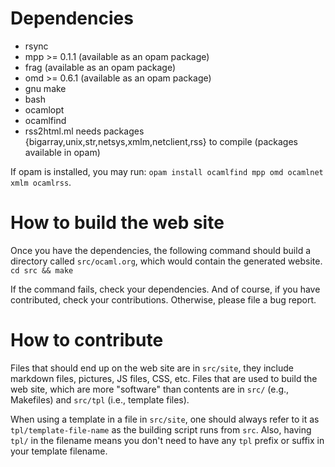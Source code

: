 # Dependencies

  * rsync
  * mpp >= 0.1.1 (available as an opam package)
  * frag (available as an opam package)
  * omd >= 0.6.1 (available as an opam package)
  * gnu make
  * bash
  * ocamlopt
  * ocamlfind
  * rss2html.ml needs packages {bigarray,unix,str,netsys,xmlm,netclient,rss} to compile (packages available in opam)

If opam is installed, you may run: `opam install ocamlfind mpp omd ocamlnet xmlm ocamlrss`.

# How to build the web site

Once you have the dependencies, the following command should build a
directory called `src/ocaml.org`, which would contain the generated
website. `cd src && make`

If the command fails, check your dependencies. And of course, if you
have contributed, check your contributions. 
Otherwise, please file a bug report.

# How to contribute

Files that should end up on the web site are in `src/site`, they
include markdown files, pictures, JS files, CSS, etc.
Files that are used to build the web site, which are more "software"
than contents are in `src/` (e.g., Makefiles) and `src/tpl` (i.e.,
template files).

When using a template in a file in `src/site`, one should always refer
to it as `tpl/template-file-name` as the building script runs from
`src`. Also, having `tpl/` in the filename means you don't need to
have any `tpl` prefix or suffix in your template filename.

